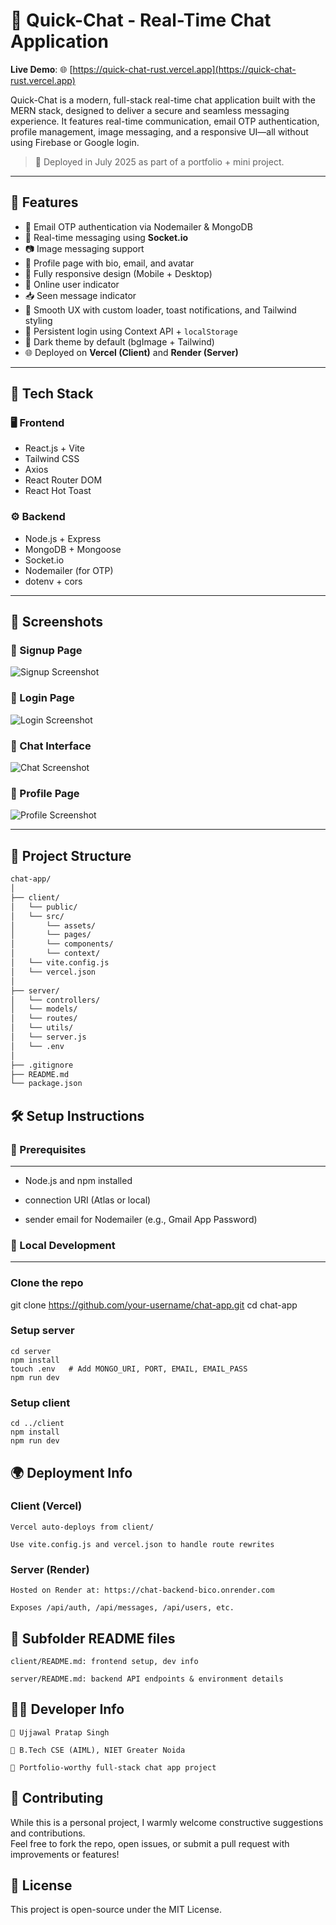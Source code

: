 # 💬 Quick-Chat - Real-Time Chat Application

**Live Demo**: 🌐 [https://quick-chat-rust.vercel.app](https://quick-chat-rust.vercel.app)

Quick-Chat is a modern, full-stack real-time chat application built with the MERN stack, designed to deliver a secure and seamless messaging experience. It features real-time communication, email OTP authentication, profile management, image messaging, and a responsive UI—all without using Firebase or Google login.

> 📅 Deployed in July 2025 as part of a portfolio + mini project.

---

## 🚀 Features

- 🔐 Email OTP authentication via Nodemailer & MongoDB
- 💬 Real-time messaging using **Socket.io**
- 📷 Image messaging support
- 👤 Profile page with bio, email, and avatar
- 📱 Fully responsive design (Mobile + Desktop)
- 📡 Online user indicator
- 📥 Seen message indicator
- 🎨 Smooth UX with custom loader, toast notifications, and Tailwind styling
- 🔐 Persistent login using Context API + `localStorage`
- 🌙 Dark theme by default (bgImage + Tailwind)
- 🌐 Deployed on **Vercel (Client)** and **Render (Server)**

---

## 🧠 Tech Stack

### 🖥️ Frontend
- React.js + Vite
- Tailwind CSS
- Axios
- React Router DOM
- React Hot Toast

### ⚙️ Backend
- Node.js + Express
- MongoDB + Mongoose
- Socket.io
- Nodemailer (for OTP)
- dotenv + cors

---

## 📸 Screenshots


### 🔐 Signup Page
![Signup Screenshot](./client/public/screenshots/signup.png)

### 🔐 Login Page
![Login Screenshot](./client/public/screenshots/login.png)

### 💬 Chat Interface
![Chat Screenshot](./client/public/screenshots/chat.png)

### 👤 Profile Page
![Profile Screenshot](./screenshots/profile-page.png)

---

## 📁 Project Structure

```bash
chat-app/
│
├── client/            
│   └── public/
│   └── src/
│       └── assets/
│       └── pages/
│       └── components/
│       └── context/
│   └── vite.config.js
│   └── vercel.json
│
├── server/             
│   └── controllers/
│   └── models/
│   └── routes/
│   └── utils/
│   └── server.js
│   └── .env
│
├── .gitignore
├── README.md
└── package.json
```

## 🛠️ Setup Instructions
### 🧩 Prerequisites
---
- Node.js and npm installed

- connection URI (Atlas or local)

- sender email for Nodemailer (e.g., Gmail App Password)

### 🔧 Local Development
---
### Clone the repo
git clone https://github.com/your-username/chat-app.git
cd chat-app

### Setup server
```
cd server
npm install
touch .env   # Add MONGO_URI, PORT, EMAIL, EMAIL_PASS
npm run dev
```
### Setup client
```
cd ../client
npm install
npm run dev
```

## 🌍 Deployment Info
### Client (Vercel)

    Vercel auto-deploys from client/

    Use vite.config.js and vercel.json to handle route rewrites

### Server (Render)

    Hosted on Render at: https://chat-backend-bico.onrender.com

    Exposes /api/auth, /api/messages, /api/users, etc.

## 📁 Subfolder README files

    client/README.md: frontend setup, dev info

    server/README.md: backend API endpoints & environment details

## 👨‍💻 Developer Info

    👤 Ujjawal Pratap Singh

    🏫 B.Tech CSE (AIML), NIET Greater Noida

    💼 Portfolio-worthy full-stack chat app project

## 🤝 Contributing

While this is a personal project, I warmly welcome constructive suggestions and contributions.  
Feel free to fork the repo, open issues, or submit a pull request with improvements or features!


## 📜 License

This project is open-source under the MIT License.